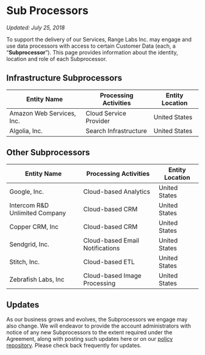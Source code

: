 # Sub Processors

_Updated: July 25, 2018_

To support the delivery of our Services, Range Labs Inc. may engage and use data processors with access to certain Customer Data (each, a “**Subprocessor**”). This page provides information about the identity, location and role of each Subprocessor.

## Infrastructure Subprocessors

| Entity Name               | Processing Activities  | Entity Location |
| ------------------------- | ---------------------- | --------------- |
| Amazon Web Services, Inc. | Cloud Service Provider | United States   |
| Algolia, Inc.             | Search Infrastructure  | United States   |

## Other Subprocessors

| Entity Name                    | Processing Activities           | Entity Location |
| ------------------------------ | ------------------------------- | --------------- |
| Google, Inc.                   | Cloud-based Analytics           | United States   |
| Intercom R&D Unlimited Company | Cloud-based CRM                 | United States   |
| Copper CRM, Inc                | Cloud-based CRM                 | United States   |
| Sendgrid, Inc.                 | Cloud-based Email Notifications | United States   |
| Stitch, Inc.                   | Cloud-based ETL                 | United States   |
| Zebrafish Labs, Inc            | Cloud-based Image Processing    | United States   |

## Updates

As our business grows and evolves, the Subprocessors we engage may also change.
We will endeavor to provide the account administrators with notice of any new
Subprocessors to the extent required under the Agreement, along with posting
such updates here or on our [policy repository](https://github.com/range-labs/range-policy).
Please check back frequently for updates.
